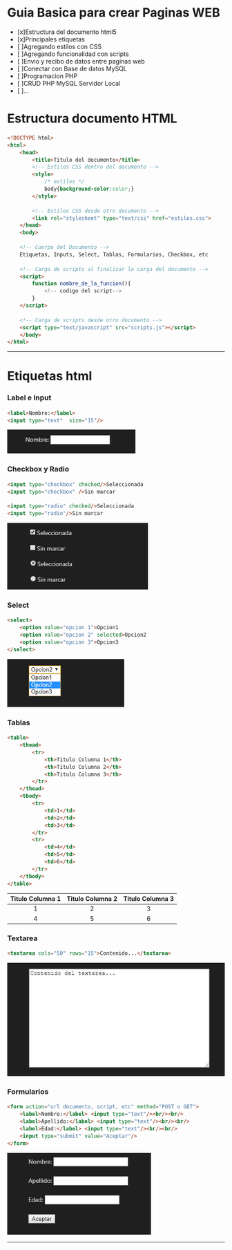 # Guia Basica para crear Paginas WEB
* [x]Estructura del documento html5
* [x]Principales etiquetas
* [ ]Agregando estilos con CSS
* [ ]Agregando funcionalidad con scripts
* [ ]Envio y recibo de datos entre paginas web
* [ ]Conectar con Base de datos MySQL
* [ ]Programacion PHP
* [ ]CRUD PHP MySQL Servidor Local
* [ ]...

# Estructura documento HTML
```html
<!DOCTYPE html>
<html>
    <head>
        <title>Titulo del documento</title>
        <!-- Estilos CSS dentro del documento -->
        <style>
            /* estilos */
            body{background-color:color;}
        </style>

        <!-- Estilos CSS desde otro documento -->
        <link rel="stylesheet" type="text/css" href="estilos.css">
    </head>
    <body>

    <!-- Cuerpo del Documento -->
    Etiquetas, Inputs, Select, Tablas, Formularios, Checkbox, etc

    <!-- Carga de scripts al finalizar la carga del documento -->
    <script>
        function nombre_de_la_funcion(){
            <!-- codigo del script-->
        }
    </script>

    <!-- Carga de scripts desde otro documento -->
    <script type="text/javascript" src="scripts.js"></script>
    </body>
</html>
```

***

# Etiquetas html

### Label e Input
```html
<label>Nombre:</label> 
<input type="text"  size="15"/>
```
![Label Input](label.jpg "Label e Input")

### Checkbox y Radio
```html
<input type="checkbox" checked/>Seleccionada
<input type="checkbox" />Sin marcar

<input type="radio" checked/>Seleccionada
<input type="radio"/>Sin marcar
```
![Checkbox Radio](checkbox.jpg "Checkbox y Radio")

### Select
```html
<select>
    <option value="opcion 1">Opcion1
    <option value="opcion 2" selected>Opcion2
    <option value="opcion 3">Opcion3
</select>
```
![Select](select.jpg "Select")


### Tablas
```html
<table>
    <thead>
        <tr>
            <th>Titulo Columna 1</th>
            <th>Titulo Columna 2</th>
            <th>Titulo Columna 3</th>
        </tr>
    </thead>
    <tbody>
        <tr>
            <td>1</td>
            <td>2</td>
            <td>3</td>
        </tr>
        <tr>
            <td>4</td>
            <td>5</td>
            <td>6</td>
        </tr>
    </tbody>
</table>
```
| Titulo Columna 1 | Titulo Columna 2 | Titulo Columna 3 |
|:---:|:---:|:---:|
|1|2|3|
|4|5|6|

### Textarea
```html
<textarea cols="50" rows="15">Contenido...</textarea>
```
![textarea](textarea.jpg "textarea")

### Formularios
```html
<form action="url documento, script, etc" method="POST o GET">
    <label>Nombre:</label> <input type="text"/><br/><br/>
    <label>Apellido:</label> <input type="text"/><br/><br/>
    <label>Edad:</label> <input type="text"/><br/><br/>
    <input type="submit" value="Aceptar"/>
</form>
```
![formulario](formulario.jpg "formulario")

***
